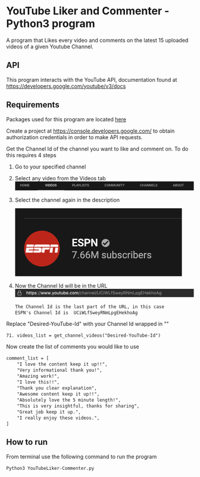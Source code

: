# YouTube Liker and Commenter - Python3 program

A program that Likes every video and comments on the latest 15 uploaded videos of a given Youtube Channel.

## API

This program interacts with the YouTube API, documentation found at https://developers.google.com/youtube/v3/docs

## Requirements

Packages used for this program are located [here](requirements.txt)

Create a project at https://console.developers.google.com/ to obtain authorization credentials in order to make API requests.

Get the Channel Id of the channel you want to like and comment on. To do this requires 4 steps

1. Go to your specified channel
2. Select any video from the Videos tab
   ![Videos Tab Screenshot](README-Screenshots/Videos-Tab.png)
3. Select the channel again in the description

   ![Description Channel Screenshot](README-Screenshots/Description-Channel.png)

4. Now the Channel Id will be in the URL
   ![Description Channel Screenshot](README-Screenshots/Full-URL.png)
   ```
   The Channel Id is the last part of the URL, in this case
   ESPN's Channel Id is  UCiWLfSweyRNmLpgEHekhoAg
   ```

Replace "Desired-YouTube-Id" with your Channel Id wrapped in ""

```
71. videos_list = get_channel_videos("Desired-YouTube-Id")
```

Now create the list of comments you would like to use

```
comment_list = [
    "I love the content keep it up!!",
    "Very informational thank you!",
    "Amazing work!",
    "I love this!!",
    "Thank you clear explanation",
    "Awesome content keep it up!!",
    "Absolutely love the 5 minute length!",
    "This is very insightful, thanks for sharing",
    "Great job keep it up.",
    "I really enjoy these videos.",
]
```

## How to run

From terminal use the following command to run the program

```
Python3 YouTubeLiker-Commenter.py
```
